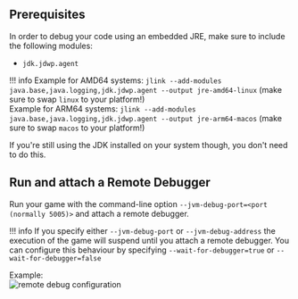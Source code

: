 ## Prerequisites

In order to debug your code using an embedded JRE, make sure to include the following modules:

- `jdk.jdwp.agent`

!!! info
    Example for AMD64 systems: `jlink --add-modules java.base,java.logging,jdk.jdwp.agent --output jre-amd64-linux` (make sure to swap `linux` to your platform!)  
    Example for ARM64 systems: `jlink --add-modules java.base,java.logging,jdk.jdwp.agent --output jre-arm64-macos` (make sure to swap `macos` to your platform!)

If you're still using the JDK installed on your system though, you don't need to do this.

## Run and attach a Remote Debugger

Run your game with the command-line option `--jvm-debug-port=<port (normally 5005)>` and attach a remote debugger.

!!! info
    If you specify either `--jvm-debug-port` or `--jvm-debug-address` the execution of the game will suspend until you attach a remote debugger. You can configure this behaviour by specifying `--wait-for-debugger=true` or `--wait-for-debugger=false`

Example:  
![remote debug configuration](../assets/img/remote_debug_configuration.png)
